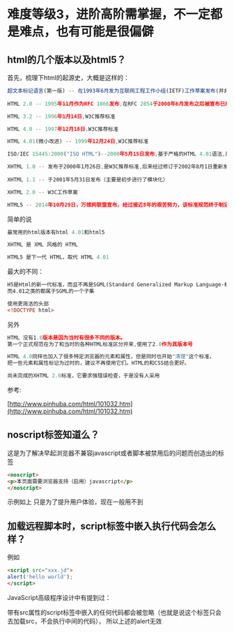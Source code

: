 # 难度等级3，进阶高阶需掌握，不一定都是难点，也有可能是很偏僻

## html的几个版本以及html5？

首先，梳理下html的起源史，大概是这样的：

```js
超文本标记语言(第一版) -- 在1993年6月发为互联网工程工作小组(IETF)工作草案发布(并非标准)
 
HTML 2.0 -- 1995年11月作为RFC 1866发布,在RFC 2854于2000年6月发布之后被宣布已经过时

HTML 3.2 -- 1996年1月14日,W3C推荐标准

HTML 4.0 -- 1997年12月18日,W3C推荐标准

HTML 4.01(微小改进) -- 1999年12月24日,W3C推荐标准

ISO/IEC 15445:2000("ISO HTML")--2000年5月15日发布,基于严格的HTML 4.01语法,是国际标准化组织和国际电工委员会的标准

XHTML 1.0 -- 发布于2000年1月26日,是W3C推荐标准,后来经过修订于2002年8月1日重新发布
 
XHTML 1.1 -- 于2001年5月31日发布（主要是初步进行了模块化）

XHTML 2.0 -- W3C工作草案

HTML5 -- 2014年10月29日，万维网联盟宣布，经过接近8年的艰苦努力，该标准规范终于制定完成。
```

简单的说

```js
最常用的html版本有html 4.01和html5

XHTML 是 XML 风格的 HTML

HTML5 是下一代 HTML，取代 HTML 4.01
```

最大的不同：

```html
H5是Html的新一代标准，而且不再是SGML(Standard Generalized Markup Language-标准通用标记语言)的子集。
而4.01之类的都属于SGML的一个子集

使用更简洁的头部
<!DOCTYPE html>
```

另外

```js
HTML 没有1.0版本是因为当时有很多不同的版本。
第一个正式规范在为了和当时的各种HTML标准区分开来,使用了2.0作为其版本号

HTML 4.0同样也加入了很多特定浏览器的元素和属性，但是同时也开始"清理"这个标准，
把一些元素和属性标记为过时的，建议不再使用它们。HTML的和CSS结合更好。

尚未完成的XHTML 2.0标准，它要求强错误检查，于是没有人采用
```

参考:

[http://www.pinhuba.com/html/101032.htm](http://www.pinhuba.com/html/101032.htm)


## noscript标签知道么？

这是为了解决早起浏览器不兼容javascript或者脚本被禁用后的问题而创造出的标签

```html
<noscript>
<p>本页面需要浏览器支持（启用）javascript</p>
</noscript>
```

示例如上
只是为了提升用户体验，现在一般用不到

## 加载远程脚本时，script标签中嵌入执行代码会怎么样？

例如

```html
<script src="xxx.jd">
alert('hello world');
</script>
```


JavaScript高级程序设计中有提到过：

带有src属性的script标签中嵌入的任何代码都会被忽略（也就是说这个标签只会去加载src，不会执行中间的代码），
所以上述的alert无效
